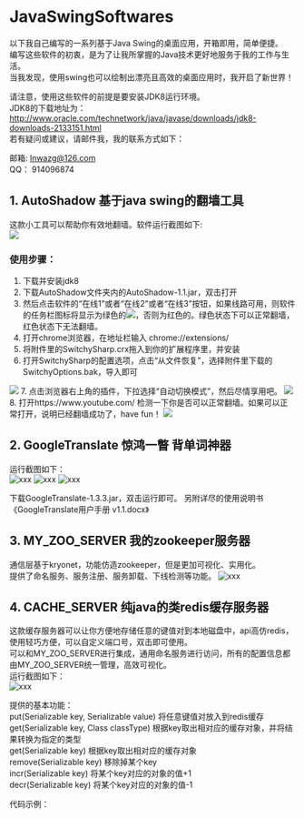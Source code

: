 # JavaSwingSoftwares
以下我自己编写的一系列基于Java Swing的桌面应用，开箱即用，简单便捷。  
编写这些软件的初衷，是为了让我所掌握的Java技术更好地服务于我的工作与生活。  
当我发现，使用swing也可以绘制出漂亮且高效的桌面应用时，我开启了新世界！  
  
请注意，使用这些软件的前提是要安装JDK8运行环境。  
JDK8的下载地址为：http://www.oracle.com/technetwork/java/javase/downloads/jdk8-downloads-2133151.html   
若有疑问或建议，请邮件我，我的联系方式如下：  

邮箱: lnwazg@126.com  
QQ：  914096874  

## 1. AutoShadow 基于java swing的翻墙工具
这款小工具可以帮助你有效地翻墙。软件运行截图如下:  
<img src="screenshots/1.png">

### 使用步骤：  
1. 下载并安装jdk8  
2. 下载AutoShadow文件夹内的AutoShadow-1.1.jar，双击打开  
3. 然后点击软件的“在线1”或者“在线2”或者“在线3”按钮，如果线路可用，则软件的任务栏图标将显示为绿色的<img src="screenshots/2.png">，否则为红色的。绿色状态下可以正常翻墙，红色状态下无法翻墙。  
4. 打开chrome浏览器，在地址栏输入  chrome://extensions/  
5. 将附件里的SwitchySharp.crx拖入到你的扩展程序里，并安装
6. 打开SwitchySharp的配置选项，点击“从文件恢复”，选择附件里下载的SwitchyOptions.bak，导入即可   
<img src="screenshots/3.png">   
7. 点击浏览器右上角的插件，下拉选择“自动切换模式”，然后尽情享用吧。   
 <img src="screenshots/4.png">   
8. 打开https://www.youtube.com/ 检测一下你是否可以正常翻墙。如果可以正常打开，说明已经翻墙成功了，have fun！  
 <img src="screenshots/5.png">   

## 2. GoogleTranslate  惊鸿一瞥 背单词神器
运行截图如下：  
![xxx](screenshots/22.png)
![xxx](screenshots/23.png)
![xxx](screenshots/21.png)

下载GoogleTranslate-1.3.3.jar，双击运行即可。
另附详尽的使用说明书《GoogleTranslate用户手册 v1.1.docx》

## 3. MY_ZOO_SERVER  我的zookeeper服务器
通信层基于kryonet，功能仿造zookeeper，但是更加可视化、实用化。  
提供了命名服务、服务注册、服务卸载、下线检测等功能。
![xxx](screenshots/41.png)

## 4. CACHE_SERVER  纯java的类redis缓存服务器  
这款缓存服务器可以让你方便地存储任意的键值对到本地磁盘中，api高仿redis，使用轻巧方便，可以自定义端口号，双击即可使用。  
可以和MY_ZOO_SERVER进行集成，通用命名服务进行访问，所有的配置信息都由MY_ZOO_SERVER统一管理，高效可视化。  
运行截图如下：  
![xxx](screenshots/11.png)

提供的基本功能：  
put(Serializable key, Serializable value)     将任意键值对放入到redis缓存   
get(Serializable key, Class<T> classType)     根据key取出相对应的缓存对象，并将结果转换为指定的类型  
get(Serializable key)                         根据key取出相对应的缓存对象                
remove(Serializable key)                      移除掉某个key  
incr(Serializable key)						  将某个key对应的对象的值+1  
decr(Serializable key)                        将某个key对应的对象的值-1  

代码示例：








